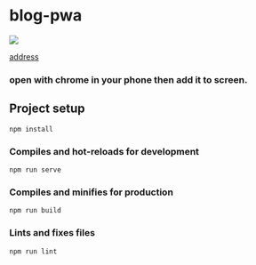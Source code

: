 
<h1>blog-pwa</h1>
<a href="https://travis-ci.org/hellomrbigshot/blog-pwa-frontend"><img src="https://travis-ci.org/hellomrbigshot/blog-pwa-frontend.svg?branch=master" /></a>


[address](m.hellomrbigbigshot.xyz)
### open with chrome in your phone then add it to screen.

## Project setup
```
npm install
```

### Compiles and hot-reloads for development
```
npm run serve
```

### Compiles and minifies for production
```
npm run build
```

### Lints and fixes files
```
npm run lint
```
